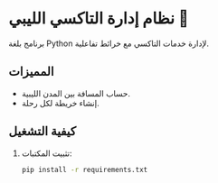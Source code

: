 # نظام إدارة التاكسي الليبي 🚖  
برنامج بلغة Python لإدارة خدمات التاكسي مع خرائط تفاعلية.  

## المميزات  
- حساب المسافة بين المدن الليبية.  
- إنشاء خريطة لكل رحلة.  

## كيفية التشغيل  
1. تثبيت المكتبات:  
   ```bash  
   pip install -r requirements.txt  
